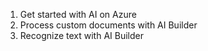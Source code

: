1. Get started with AI on Azure
2. Process custom documents with AI Builder
3. Recognize text with AI Builder